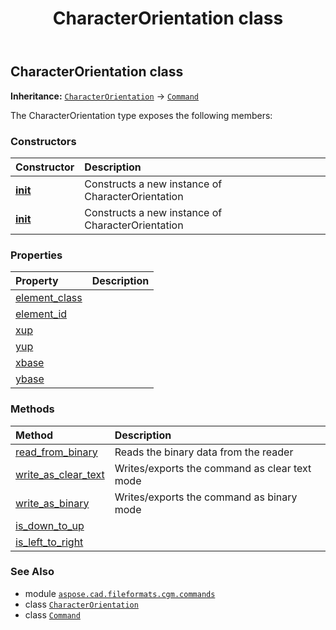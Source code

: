 ﻿---
title: CharacterOrientation class
second_title: Aspose.CAD for Python via .NET API References
description: 
type: docs
weight: 260
url: /python-net/aspose.cad.fileformats.cgm.commands/characterorientation/
is_root: false
---

## CharacterOrientation class



**Inheritance:** [`CharacterOrientation`](/cad/python-net/aspose.cad.fileformats.cgm.commands/characterorientation) → 
[`Command`](/cad/python-net/aspose.cad.fileformats.cgm.commands/command)



The CharacterOrientation type exposes the following members:

### Constructors
| Constructor | Description |
| :- | :- |
| [__init__](/cad/python-net/aspose.cad.fileformats.cgm.commands/characterorientation/__init__/#aspose.cad.fileformats.cgm.CgmFile) | Constructs a new instance of CharacterOrientation |
| [__init__](/cad/python-net/aspose.cad.fileformats.cgm.commands/characterorientation/__init__/#aspose.cad.fileformats.cgm.CgmFile-float-float-float-float) | Constructs a new instance of CharacterOrientation |


### Properties
| Property | Description |
| :- | :- |
| [element_class](/cad/python-net/aspose.cad.fileformats.cgm.commands/characterorientation/element_class) |  |
| [element_id](/cad/python-net/aspose.cad.fileformats.cgm.commands/characterorientation/element_id) |  |
| [xup](/cad/python-net/aspose.cad.fileformats.cgm.commands/characterorientation/xup) |  |
| [yup](/cad/python-net/aspose.cad.fileformats.cgm.commands/characterorientation/yup) |  |
| [xbase](/cad/python-net/aspose.cad.fileformats.cgm.commands/characterorientation/xbase) |  |
| [ybase](/cad/python-net/aspose.cad.fileformats.cgm.commands/characterorientation/ybase) |  |


### Methods
| Method | Description |
| :- | :- |
| [read_from_binary](/cad/python-net/aspose.cad.fileformats.cgm.commands/characterorientation/read_from_binary/#aspose.cad.fileformats.cgm.IBinaryReader) | Reads the binary data from the reader |
| [write_as_clear_text](/cad/python-net/aspose.cad.fileformats.cgm.commands/characterorientation/write_as_clear_text/#aspose.cad.fileformats.cgm.IClearTextWriter) | Writes/exports the command as clear text mode |
| [write_as_binary](/cad/python-net/aspose.cad.fileformats.cgm.commands/characterorientation/write_as_binary/#aspose.cad.fileformats.cgm.IBinaryWriter) | Writes/exports the command as binary mode |
| [is_down_to_up](/cad/python-net/aspose.cad.fileformats.cgm.commands/characterorientation/is_down_to_up/#) |  |
| [is_left_to_right](/cad/python-net/aspose.cad.fileformats.cgm.commands/characterorientation/is_left_to_right/#) |  |



### See Also
* module [`aspose.cad.fileformats.cgm.commands`](..)
* class [`CharacterOrientation`](/cad/python-net/aspose.cad.fileformats.cgm.commands/characterorientation)
* class [`Command`](/cad/python-net/aspose.cad.fileformats.cgm.commands/command)
